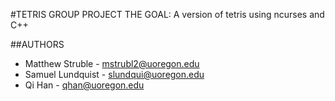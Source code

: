 #TETRIS GROUP PROJECT
THE GOAL: A version of tetris using ncurses and C++


##AUTHORS
- Matthew Struble - mstrubl2@uoregon.edu
- Samuel Lundquist - slundqui@uoregon.edu
- Qi Han - qhan@uoregon.edu


